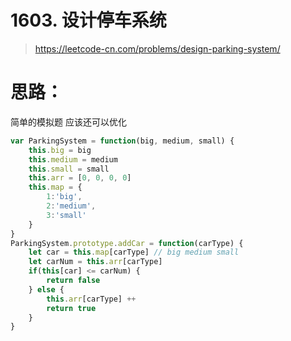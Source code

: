 # 1603. 设计停车系统

> https://leetcode-cn.com/problems/design-parking-system/

# 思路：
简单的模拟题
应该还可以优化

```js
var ParkingSystem = function(big, medium, small) {
    this.big = big
    this.medium = medium
    this.small = small
    this.arr = [0, 0, 0, 0]
    this.map = {
        1:'big',
        2:'medium',
        3:'small'
    }
}
ParkingSystem.prototype.addCar = function(carType) {
    let car = this.map[carType] // big medium small
    let carNum = this.arr[carType]
    if(this[car] <= carNum) {
        return false
    } else {
        this.arr[carType] ++
        return true
    }
}
```